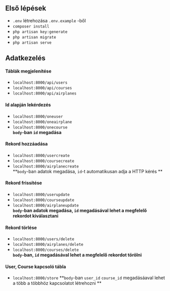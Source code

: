 ## Első lépések
- `.env` létrehozása `.env.example` -ből
- `composer install`
- `php artisan key:generate`
- `php artisan migrate`
- `php artisan serve`
## Adatkezelés
#### Táblák megjelenítése
- `localhost:8000/api/users`
- `localhost:8000/api/courses`
- `localhost:8000/api/airplanes`
 
#### Id alapján lekérdezés
- `localhost:8000/oneuser`
- `localhost:8000/oneairplane`
- `localhost:8000/onecourse` <br>
**`body`-ban `id` megadása**

#### Rekord hozzáadása
- `localhost:8000/usercreate`
- `localhost:8000/coursecreate`
- `localhost:8000/airplanecreate` <br>
**`body`-ban adatok megadása, `id`-t automatikusan adja a HTTP kérés **

#### Rekord frissítése
- `localhost:8000/userupdate`
- `localhost:8000/courseupdate`
- `localhost:8000/airplaneupdate` <br>
**`body`-ban adatok megadása, `id` megadásával lehet a megfelelő rekordot kiválasztani**
  
#### Rekord törlése
- `localhost:8000/users/delete`
- `localhost:8000/airplanes/delete`
- `localhost:8000/courses/delete` <br>
**`body`-ban, `id` megadásával lehet a megfelelő rekordot törölni**

#### User, Course kapcsoló tábla
- `localhost:8000/store`
**`body`-ban `user_id` `course_id` megadásáaval lehet a több a többhöz kapcsolatot létrehozni **
